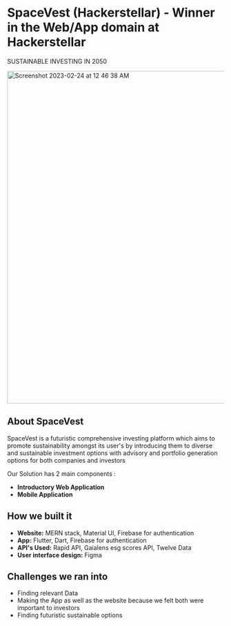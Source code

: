 # SpaceVest (Hackerstellar) - Winner in the Web/App domain at Hackerstellar

SUSTAINABLE INVESTING IN 2050

<img width="769" alt="Screenshot 2023-02-24 at 12 46 38 AM" src="https://user-images.githubusercontent.com/71224019/221008094-478f6ac9-7845-43b4-9314-3a9e9eea9bc5.png">


## About SpaceVest

SpaceVest is a futuristic comprehensive investing platform which aims to promote sustainability amongst its user's by introducing them to diverse and sustainable investment options with advisory and portfolio generation options for both companies and investors

Our Solution has 2 main components :
* **Introductory Web Application**
* **Mobile Application**

## How we built it

* **Website:** MERN stack, Material UI, Firebase for authentication
* **App:** Flutter, Dart, Firebase for authentication
* **API's Used:** Rapid API, Gaialens esg scores API, Twelve Data
* **User interface design:** Figma


## Challenges we ran into

* Finding relevant Data
* Making the App as well as the website because we felt both were important to investors
* Finding futuristic sustainable options
